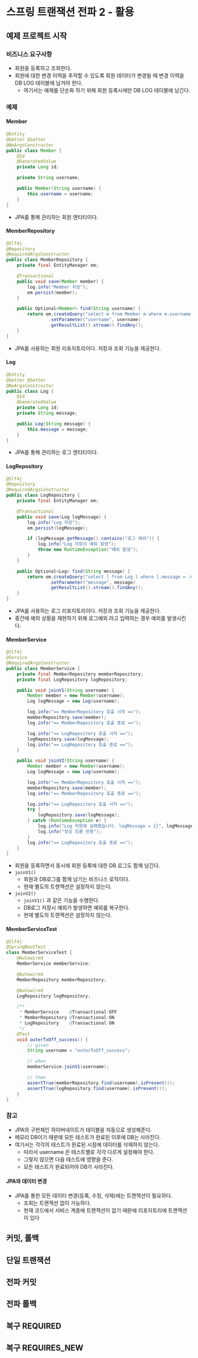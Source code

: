 # 스프링 트랜잭션 전파 2 - 활용

## 예제 프로젝트 시작

### 비즈니스 요구사항

* 회원을 등록하고 조회한다.
* 회원에 대한 변경 이력을 추적할 수 있도록 회원 데이터가 변경될 때 변경 이력을 DB LOG 테이블에 남겨야 한다.
    * 여기서는 예제를 단순화 하기 위해 회원 등록시에만 DB LOG 테이블에 남긴다.

### 예제

#### Member

```java
@Entity
@Getter @Setter
@NoArgsConstructor
public class Member {
    @Id
    @GeneratedValue
    private Long id;

    private String username;

    public Member(String username) {
        this.username = username;
    }
}
```

* JPA를 통해 관리하는 회원 엔티티이다.

#### MemberRepository

```java
@Slf4j
@Repository
@RequiredArgsConstructor
public class MemberRepository {
    private final EntityManager em;

    @Transactional
    public void save(Member member) {
        log.info("Member 저장");
        em.persist(member);
    }

    public Optional<Member> find(String username) {
        return em.createQuery("select m from Member m where m.username = :username", Member.class)
                .setParameter("username", username)
                .getResultList().stream().findAny();
    }
}
```

* JPA를 사용하는 회원 리포지토리이다. 저장과 조회 기능을 제공한다.

#### Log

```java
@Entity
@Getter @Setter
@NoArgsConstructor
public class Log {
    @Id
    @GeneratedValue
    private Long id;
    private String message;

    public Log(String message) {
        this.message = message;
    }
}
```

* JPA를 통해 관리하는 로그 엔티티이다.

#### LogRepository

```java
@Slf4j
@Repository
@RequiredArgsConstructor
public class LogRepository {
    private final EntityManager em;

    @Transactional
    public void save(Log logMessage) {
        log.info("Log 저장");
        em.persist(logMessage);

        if (logMessage.getMessage().contains("로그 예외")) {
            log.info("Log 저장시 예외 발생");
            throw new RuntimeException("예외 발생");
        }
    }

    public Optional<Log> find(String message) {
        return em.createQuery("select l from Log l where l.message = :message", Log.class)
                .setParameter("message", message)
                .getResultList().stream().findAny();
    }
}
```

* JPA를 사용하는 로그 리포지토리이다. 저장과 조회 기능을 제공한다.
* 중간에 예외 상황을 재현하기 위해 로그예외 라고 입력하는 경우 예외를 발생시킨다.

#### MemberService

```java
@Slf4j
@Service
@RequiredArgsConstructor
public class MemberService {
    private final MemberRepository memberRepository;
    private final LogRepository logRepository;

    public void joinV1(String username) {
        Member member = new Member(username);
        Log logMessage = new Log(username);

        log.info("== MemberRepository 호출 시작 ==");
        memberRepository.save(member);
        log.info("== MemberRepository 호출 종료 ==");

        log.info("== LogRepository 호출 시작 ==");
        logRepository.save(logMessage);
        log.info("== LogRepository 호출 종료 ==");
    }

    public void joinV2(String username) {
        Member member = new Member(username);
        Log logMessage = new Log(username);

        log.info("== MemberRepository 호출 시작 ==");
        memberRepository.save(member);
        log.info("== MemberRepository 호출 종료 ==");

        log.info("== LogRepository 호출 시작 ==");
        try {
            logRepository.save(logMessage);
        } catch (RuntimeException e) {
            log.info("Log 저장에 실패했습니다. logMessage = {}", logMessage.getMessage());
            log.info("정상 흐름 반환");
        }
        log.info("== LogRepository 호출 종료 ==");
    }
}
```

* 회원을 등록하면서 동시에 회원 등록에 대한 DB 로그도 함께 남긴다.
* `joinV1()`
    * 회원과 DB로그를 함께 남기는 비즈니스 로직이다.
    * 현재 별도의 트랜잭션은 설정하지 않는다.
* `joinV2()`
    * `joinV1()` 과 같은 기능을 수행한다.
    * DB로그 저장시 예외가 발생하면 예외를 복구한다.
    * 현재 별도의 트랜잭션은 설정하지 않는다.

#### MemberServiceTest

```java
@Slf4j
@SpringBootTest
class MemberServiceTest {
    @Autowired
    MemberService memberService;

    @Autowired
    MemberRepository memberRepository;

    @Autowired
    LogRepository logRepository;

    /**
     * MemberService    @Transactional:OFF
     * MemberRepository @Transactional:ON
     * LogRepository    @Transactional:ON
     */
    @Test
    void outerTxOff_success() {
        // given
        String username = "outerTxOff_success";

        // when
        memberService.joinV1(username);

        // then
        assertTrue(memberRepository.find(username).isPresent());
        assertTrue(logRepository.find(username).isPresent());
    }
}
```

### 참고

* JPA의 구현체인 하이버네이트가 테이블을 자동으로 생성해준다.
* 메모리 DB이기 때문에 모든 테스트가 완료된 이후에 DB는 사라진다.
* 여기서는 각각의 테스트가 완료된 시점에 데이터를 삭제하지 않는다.
    * 따라서 username 은 테스트별로 각각 다르게 설정해야 한다.
    * 그렇지 않으면 다음 테스트에 영향을 준다.
    * 모든 테스트가 완료되어야 DB가 사라진다.

#### JPA와 데이터 변경

* JPA를 통한 모든 데이터 변경(등록, 수정, 삭제)에는 트랜잭션이 필요하다.
    * 조회는 트랜잭션 없이 가능하다.
    * 현재 코드에서 서비스 계층에 트랜잭션이 없기 때문에 리포지토리에 트랜잭션이 있다

## 커밋, 롤백

## 단일 트랜잭션

## 전파 커밋

## 전파 롤백

## 복구 REQUIRED

## 복구 REQUIRES_NEW
